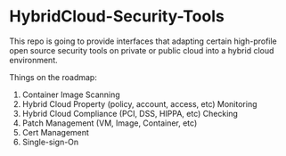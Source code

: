 # HybridCloud-Security-Tools
This repo is going to provide interfaces that adapting certain high-profile open source security tools on private or public cloud into a hybrid cloud environment.   

Things on the roadmap:  
1. Container Image Scanning  
2. Hybrid Cloud Property (policy, account, access, etc) Monitoring  
3. Hybrid Cloud Compliance (PCI, DSS, HIPPA, etc) Checking  
4. Patch Management (VM, Image, Container, etc)
5. Cert Management  
6. Single-sign-On  



